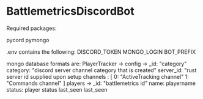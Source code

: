 # BattlemetricsDiscordBot

Required packages:

pycord
pymongo


.env contains the following:
DISCORD_TOKEN
MONGO_LOGIN
BOT_PREFIX

mongo database formats are:
PlayerTracker ->
  config ->
    _id: "category"
    category: "discord server channel category that is created"
    server_id: "rust server id supplied upon setup
    channels : [
      0: "ActiveTracking channel"
      1: "Commands channel"
    ]
  players ->
    _id: "battlemetrics id"
    name: playername
    status: player status
    last_seen last_seen
